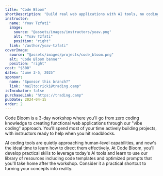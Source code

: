 ```yaml
---
title: "Code Bloom"
shortDescription: "Build real web applications with AI tools, no coding experience required."
instructor:
  name: "Yoav Tzfati"
  image:
    source: "@assets/images/instructors/yoav.png"
    alt: "Yoav Tzfati"
    position: "right"
  link: "/author/yoav-tzfati"
coverImage:
  source: "@assets/images/projects/code_bloom.png"
  alt: "Code Bloom banner"
  position: "right"
cost: "$300"
dates: "June 3-5, 2025"
sponsor:
  name: "Sponsor this branch?"
  link: "mailto:ricki@trading.camp"
isIncubator: false
purchaseLink: "https://trading.camp"
pubDate: 2024-04-15
order: 2
---
```


Code Bloom is a 3-day workshop where you'll go from zero coding knowledge to creating functional web applications through our "vibe coding" approach. You'll spend most of your time actively building projects, with instructors ready to help when you hit roadblocks.

AI coding tools are quietly approaching human-level capabilities, and now's the ideal time to learn how to direct them effectively. At Code Bloom, you'll develop practical skills to leverage today's AI tools and learn to use our library of resources including code templates and optimized prompts that you'll take home after the workshop. Consider it a practical shortcut to turning your concepts into reality.